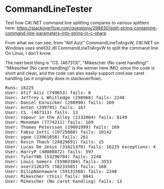 # CommandLineTester

Test how C#/.NET command line splitting compares to various splitters here: https://stackoverflow.com/questions/298830/split-string-containing-command-line-parameters-into-string-in-c-sharp

From what we can see, from "Atif Aziz" CommandLineToArgvW, C#/.NET on Windows uses shell32.dll CommandLineToArgvW to split the command line. On Linux, I don't know.

The next best thing is "CS. (467313)", "Mikescher (No caret handling)". "Mikescher (No caret handling)" is the winner here IMO, since the code is short and clean, and the code can also easily support cmd.exe caret handling (as it originally does in stackoverflow).

<pre>
Runs: 16225
User: Atif Aziz (749653) fails: 0
User: Jeffrey L Whitledge (298968) fails: 2248
User: Daniel Earwicker (298990) fails: 169
User: Anton (299795) fails: 167
User: CS. (467313) fails: 13
User: Vapour in the Alley (2132004) fails: 6149
User: Monoman (7774211) fails: 169
User: Thomas Petersson (19091999) fails: 169
User: Fabio Iotti (19725880) fails: 10142
User: ygoe (23961658) fails: 261
User: Kevin Thach (24829691) fails: 15
User: Lucas De Jesus (31621370) fails: 16225 exceptions: 4
User: HarryP (48008872) fails: 597
User: TylerY86 (53290784) fails: 2248
User: Louis Somers (55903304) fails: 3553
User: user2126375 (58233585) fails: 168
User: DilipNannaware (59131568) fails: 2248
User: Mikescher (this) fails: 6041
User: Mikescher (No caret handling) fails: 13
</pre>
